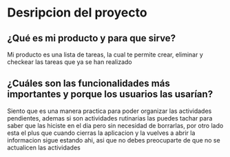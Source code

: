 # Desripcion del proyecto

## ¿Qué es mi producto y para que sirve?

Mi producto es una lista de tareas, la cual te permite crear, eliminar y checkear las tareas que ya se han realizado

## ¿Cuáles son las funcionalidades más importantes y porque los usuarios las usarían?

Siento que es una manera practica para poder organizar las actividades pendientes, ademas si son actividades rutinarias las puedes tachar para saber que las hiciste en el dia pero sin necesidad de borrarlas, por otro lado esta el plus que cuando cierras la aplicacion y la vuelves a abrir la informacion sigue estando ahi, asi que no debes preocuparte de que no se actualicen las actividades